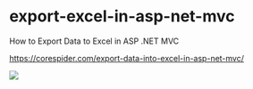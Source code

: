 # export-excel-in-asp-net-mvc
How to Export Data to Excel in ASP .NET MVC

https://corespider.com/export-data-into-excel-in-asp-net-mvc/

<img src="https://secureservercdn.net/166.62.107.20/c8g.437.myftpupload.com/wp-content/uploads/2020/06/corespider.com-export-excel-output.gif"/>
